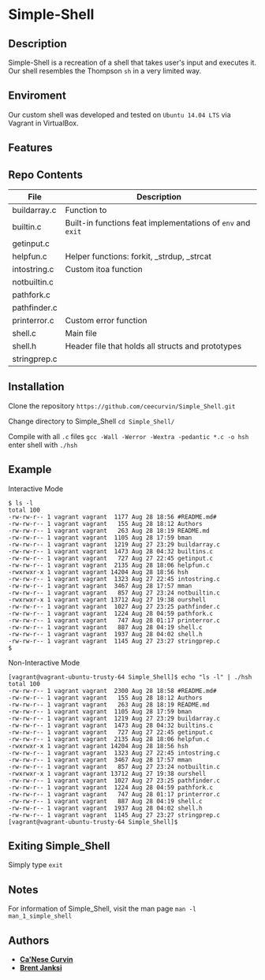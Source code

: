 # Simple-Shell

## Description
Simple-Shell is a recreation of a shell that takes user's input and executes it. Our shell resembles the Thompson `sh` in a very limited way.

## Enviroment
Our custom shell was developed and tested on `Ubuntu 14.04 LTS` via Vagrant in VirtualBox.

## Features

## Repo Contents

| **File** | **Description** |
|----------|------------------|
| buildarray.c | Function to |
| builtin.c | Built-in functions feat implementations of `env` and `exit` |
| getinput.c |  |
| helpfun.c | Helper functions: forkit, _strdup, _strcat |
| intostring.c | Custom itoa function |
| notbuiltin.c |  |
| pathfork.c |  |
| pathfinder.c |  |
| printerror.c | Custom error function |
| shell.c | Main file |
| shell.h | Header file that holds all structs and prototypes |
| stringprep.c |  |

## Installation

Clone the repository
`https://github.com/ceecurvin/Simple_Shell.git`

Change directory to Simple_Shell
`cd Simple_Shell/`

Compile with all `.c` files
`gcc -Wall -Werror -Wextra -pedantic *.c -o hsh`
enter shell with `./hsh`

## Example

Interactive Mode
```
$ ls -l
total 100
-rw-rw-r-- 1 vagrant vagrant  1177 Aug 28 18:56 #README.md#
-rw-rw-r-- 1 vagrant vagrant   155 Aug 28 18:12 Authors
-rw-rw-r-- 1 vagrant vagrant   263 Aug 28 18:19 README.md
-rw-rw-r-- 1 vagrant vagrant  1105 Aug 28 17:59 bman
-rw-rw-r-- 1 vagrant vagrant  1219 Aug 27 23:29 buildarray.c
-rw-rw-r-- 1 vagrant vagrant  1473 Aug 28 04:32 builtins.c
-rw-rw-r-- 1 vagrant vagrant   727 Aug 27 22:45 getinput.c
-rw-rw-r-- 1 vagrant vagrant  2135 Aug 28 18:06 helpfun.c
-rwxrwxr-x 1 vagrant vagrant 14204 Aug 28 18:56 hsh
-rw-rw-r-- 1 vagrant vagrant  1323 Aug 27 22:45 intostring.c
-rw-rw-r-- 1 vagrant vagrant  3467 Aug 28 17:57 mman
-rw-rw-r-- 1 vagrant vagrant   857 Aug 27 23:24 notbuiltin.c
-rwxrwxr-x 1 vagrant vagrant 13712 Aug 27 19:38 ourshell
-rw-rw-r-- 1 vagrant vagrant  1027 Aug 27 23:25 pathfinder.c
-rw-rw-r-- 1 vagrant vagrant  1224 Aug 28 04:59 pathfork.c
-rw-rw-r-- 1 vagrant vagrant   747 Aug 28 01:17 printerror.c
-rw-rw-r-- 1 vagrant vagrant   887 Aug 28 04:19 shell.c
-rw-rw-r-- 1 vagrant vagrant  1937 Aug 28 04:02 shell.h
-rw-rw-r-- 1 vagrant vagrant  1145 Aug 27 23:27 stringprep.c
$ 
```

Non-Interactive Mode
```
[vagrant@vagrant-ubuntu-trusty-64 Simple_Shell]$ echo "ls -l" | ./hsh
total 100
-rw-rw-r-- 1 vagrant vagrant  2300 Aug 28 18:58 #README.md#
-rw-rw-r-- 1 vagrant vagrant   155 Aug 28 18:12 Authors
-rw-rw-r-- 1 vagrant vagrant   263 Aug 28 18:19 README.md
-rw-rw-r-- 1 vagrant vagrant  1105 Aug 28 17:59 bman
-rw-rw-r-- 1 vagrant vagrant  1219 Aug 27 23:29 buildarray.c
-rw-rw-r-- 1 vagrant vagrant  1473 Aug 28 04:32 builtins.c
-rw-rw-r-- 1 vagrant vagrant   727 Aug 27 22:45 getinput.c
-rw-rw-r-- 1 vagrant vagrant  2135 Aug 28 18:06 helpfun.c
-rwxrwxr-x 1 vagrant vagrant 14204 Aug 28 18:56 hsh
-rw-rw-r-- 1 vagrant vagrant  1323 Aug 27 22:45 intostring.c
-rw-rw-r-- 1 vagrant vagrant  3467 Aug 28 17:57 mman
-rw-rw-r-- 1 vagrant vagrant   857 Aug 27 23:24 notbuiltin.c
-rwxrwxr-x 1 vagrant vagrant 13712 Aug 27 19:38 ourshell
-rw-rw-r-- 1 vagrant vagrant  1027 Aug 27 23:25 pathfinder.c
-rw-rw-r-- 1 vagrant vagrant  1224 Aug 28 04:59 pathfork.c
-rw-rw-r-- 1 vagrant vagrant   747 Aug 28 01:17 printerror.c
-rw-rw-r-- 1 vagrant vagrant   887 Aug 28 04:19 shell.c
-rw-rw-r-- 1 vagrant vagrant  1937 Aug 28 04:02 shell.h
-rw-rw-r-- 1 vagrant vagrant  1145 Aug 27 23:27 stringprep.c
[vagrant@vagrant-ubuntu-trusty-64 Simple_Shell]$ 
```

## Exiting Simple_Shell
Simply type `exit`

## Notes
For information of Simple_Shell, visit the man page
`man -l man_1_simple_shell`

## Authors
* [**Ca'Nese Curvin**]()
* [**Brent Janksi**]()